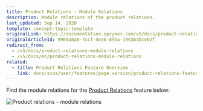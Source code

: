 ```yaml
---
title: Product Relations - Module Relations
description: Module relations of the product relations.
last_updated: Sep 14, 2020
template: concept-topic-template
originalLink: https://documentation.spryker.com/v5/docs/product-relations-module-relations
originalArticleId: 9904a8a8-7ccf-4ea6-895a-199363bce02f
redirect_from:
  - /v5/docs/product-relations-module-relations
  - /v5/docs/en/product-relations-module-relations
related:
  - title: Product Relations Feature Overview
    link: docs/scos/user/features/page.version/product-relations-feature-overview.html
---
```


Find the module relations for the [Product Relations](/docs/scos/user/features/{{page.version}}/product-relations-feature-overview.html) feature below: 

![Product relations - module relations](https://spryker.s3.eu-central-1.amazonaws.com/docs/Features/Product+Management/Product+Relations/Product+Relations+Feature+Overview/202006.0/product-relations-module-relations.png) 


